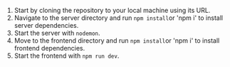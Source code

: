 
1) Start by cloning the repository to your local machine using its URL.
2) Navigate to the server directory and run `npm install`or 'npm i' to install server dependencies.
3) Start the server with `nodemon`.
4) Move to the frontend directory and run `npm install`or 'npm i' to install frontend dependencies.
5) Start the frontend with `npm run dev`.
